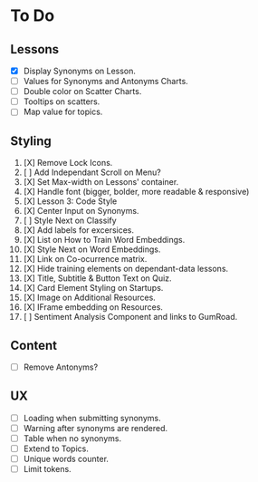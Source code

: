 # To Do

## Lessons 
- [X] Display Synonyms on Lesson.
- [ ] Values for Synonyms and Antonyms Charts.
- [ ] Double color on Scatter Charts.
- [ ] Tooltips on scatters.
- [ ] Map value for topics.

## Styling
 1. [X] Remove Lock Icons.
 2. [ ] Add Independant Scroll on Menu?
 3. [X] Set Max-width on Lessons' container.
 4. [X] Handle font (bigger, bolder, more readable & responsive)
 5. [X] Lesson 3: Code Style
 6. [X] Center Input on Synonyms.
 7. [ ] Style Next on Classify
 8. [X] Add labels for excersices.
 9. [X] List on How to Train Word Embeddings.
10. [X] Style Next on Word Embeddings.
11. [X] Link on Co-ocurrence matrix.
12. [X] Hide training elements on dependant-data lessons.
13. [X] Title, Subtitle & Button Text on Quiz.
14. [X] Card Element Styling on Startups.
15. [X] Image on Additional Resources.
16. [X] IFrame embedding on Resources.
17. [ ] Sentiment Analysis Component and links to GumRoad.

## Content
- [ ] Remove Antonyms?

## UX
- [ ] Loading when submitting synonyms.
- [ ] Warning after synonyms are rendered.
- [ ] Table when no synonyms.
- [ ] Extend to Topics.
- [ ] Unique words counter.
- [ ] Limit tokens.
